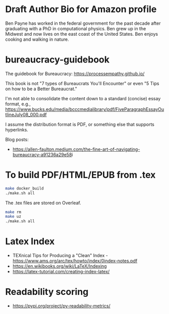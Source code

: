 # Draft Author Bio for Amazon profile

Ben Payne has worked in the federal government for the past decade after graduating with a PhD in computational physics. 
Ben grew up in the Midwest and now lives on the east coast of the United States. Ben enjoys cooking and walking in nature.


# bureaucracy-guidebook
The guidebook for Bureaucracy: <https://processempathy.github.io/>


This book is not "7 types of Bureaucrats You'll Encounter" or even "5 Tips on how to be a Better Bureaucrat."

I'm not able to consolidate the content down to a standard (concise) essay format, e.g., <https://www.bucks.edu/media/bcccmedialibrary/pdf/FiveParagraphEssayOutlineJuly08_000.pdf>


I assume the distribution format is PDF, or something else that supports hyperlinks. 


Blog posts:
* <https://allen-faulton.medium.com/the-fine-art-of-navigating-bureaucracy-a91236a29e58>i

# To build PDF/HTML/EPUB from .tex

```bash
make docker_build
./make.sh all
```
The .tex files are stored on Overleaf. 
```bash
make rm
make uz
./make.sh all
```

# Latex Index

* TEXnical Tips for Producing a "Clean" Index - <https://www.ams.org/arc/tex/howto/index/0index-notes.pdf>
* <https://en.wikibooks.org/wiki/LaTeX/Indexing>
* <https://latex-tutorial.com/creating-index-latex/>


# Readability scoring

* <https://pypi.org/project/py-readability-metrics/>
